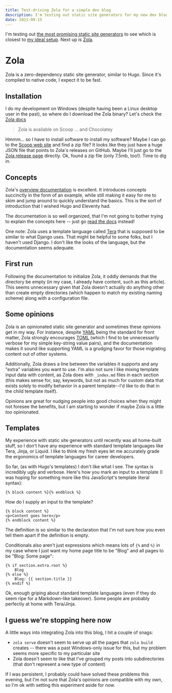 ```yaml
---
title: Test-driving Zola for a simple dev blog
description: I'm testing out static site generators for my new dev blog. Here's my first experience with Zola.
date: 2021-09-15
---
```


I'm testing out [the most promising static site generators](comparison.md) to see which is closest to [my ideal setup](overview.md). Next up is [Zola](https://www.getzola.org/).

# Zola
Zola is a zero-dependency static site generator, similar to Hugo. Since it's compiled to native code, I expect it to be fast.

## Installation
I do my development on Windows (despite having been a Linux desktop user in the past), so where do I download the Zola binary? Let's check the [Zola docs](https://www.getzola.org/documentation/getting-started/installation/)

> Zola is available on Scoop ... and Chocolatey

Hmmm... so I have to install software to install my software? Maybe I can go to the [Scoop web site](https://scoop.sh/) and find a zip file? It looks like they just have a huge JSON file that points to Zola's releases on GitHub. Maybe I'll just go to the [Zola release page](https://github.com/getzola/zola/releases) directly. Ok, found a zip file (only 7.5mb, too!). Time to dig in.

## Concepts
Zola's [overview documentation](https://www.getzola.org/documentation/getting-started/overview/) is excellent. It introduces concepts succinctly in the form of an example, while still making it easy for me to skim and jump around to quickly understand the basics. This is the sort of introduction that I wished Hugo and Eleventy had.

The documentation is so well organized, that I'm not going to bother trying to explain the concepts here -- just go [read the docs](https://www.getzola.org/documentation/getting-started/overview/) instead!

One note: Zola uses a template language called [Tera](https://tera.netlify.app/docs#templates) that is supposed to be similar to what Django uses. That might be helpful to some folks, but I haven't used Django. I don't like the looks of the language, but the documentation seems adequate.

## First run
Following the documentation to initialize Zola, it oddly demands that the directory be empty (in my case, I already have content, such as this article). This seems unnecessary given that Zola doesn't actually do anything other than create empty directories (which happen to match my existing naming scheme) along with a configuration file.

## Some opinions
Zola is an opinionated static site generator and sometimes these opinions get in my way. For instance, despite [YAML](https://en.wikipedia.org/wiki/YAML) being the standard for front matter, Zola strongly encourages [TOML](https://toml.io/en/) (which I find to be unnecessarily verbose for my simple key-string value pairs), and the documentation makes it sound like supporting YAML is a grudging favor for those migrating content out of other systems.

Additionally, Zola draws a line between the variables it supports and any "extra" variables you want to use. I'm also not sure I like  mixing template input data with content, as Zola does with `_index.md` files in each section (this makes sense for, say, keywords, but not as much for custom data that exists solely to modify behavior in a parent template--I'd like to do that in the child template itself).

Opinions are great for nudging people into good choices when they might not foresee the benefits, but I am starting to wonder if maybe Zola is a little *too* opinionated.

## Templates
My experience with static site generators until recently was all home-built stuff, so I don't have any experience with standard template languages like Tera, Jinja, or Liquid. I like to think my fresh eyes let me accurately grade the ergonomics of template languages for career developers.

So far, (as with Hugo's templates) I don't like what I see. The syntax is incredibly ugly and verbose. Here's how you mark an input to a template (I was hoping for something more like this JavaScript's template literal syntax):

```jinja
{% block content %}{% endblock %}
```

How do I supply an input to the template?

```jinja
{% block content %}
<p>Content goes here</p>
{% endblock content %}
```

The definition is so similar to the declaration that I'm not sure how you even tell them apart if the definition is empty.

Conditionals also aren't just expressions which means lots of `{%` and `%}` in my case where I just want my home page title to be "Blog" and all pages to be "Blog: Some page":

```jinja
{% if section.extra.root %}
    Blog
{% else %}
    Blog: {{ section.title }}
{% endif %}
```

Ok, enough griping about standard template languages (even if they do seem ripe for a Markdown-like takeover). Some people are probably perfectly at home with Tera/Jinja.

## I guess we're stopping here now
A little ways into integrating Zola into this blog, I hit a couple of snags:

* `zola serve` doesn't seem to serve up all the pages that `zola build` creates -- there was a past Windows-only issue for this, but my problem seems more specific to my particular site
* Zola doesn't seem to like that I've grouped my posts into subdirectories (that don't represent a new type of content)

If I was persistent, I probably could have solved these problems this evening, but I'm not sure that Zola's opinions are compatible with my own, so I'm ok with setting this experiment aside for now.
